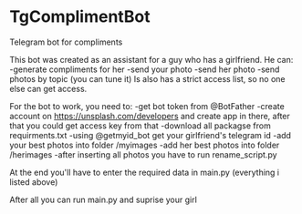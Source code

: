 # TgComplimentBot
Telegram bot for compliments

This bot was created as an assistant for a guy who has a girlfriend. 
He can:
-generate compliments for her 
-send your photo
-send her photo
-send photos by topic (you can tune it)
Is also has a strict access list, so no one else can get access.


For the bot to work, you need to:
-get bot token from @BotFather
-create account on https://unsplash.com/developers and create app in there,
after that you could get access key from that
-download all packagse from requirments.txt
-using @getmyid_bot get your girlfriend's telegram id 
-add your best photos into folder /myimages
-add her best photos into folder /herimages
-after inserting all photos you have to run rename_script.py

At the end you'll have to enter the required data in main.py (everything i listed above)

After all you can run main.py and suprise your girl



